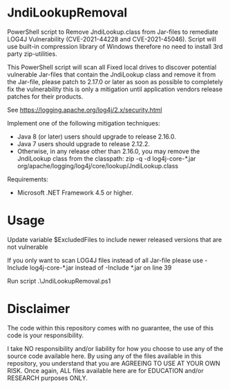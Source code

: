 # JndiLookupRemoval
PowerShell script to Remove JndiLookup.class from Jar-files to remediate LOG4J Vulnerability (CVE-2021-44228 and
CVE-2021-45046). Script will use built-in compression library of Windows therefore no need to install 3rd party zip-utilities.

This PowerShell script will scan all Fixed local drives to discover potential vulnerable Jar-files that contain the JndiLookup class and remove it from the Jar-file, please patch to 2.17.0 or later as soon as possible to completely fix the vulnerability this is only a mitigation until application vendors release patches for their products.

See https://logging.apache.org/log4j/2.x/security.html

Implement one of the following mitigation techniques:

- Java 8 (or later) users should upgrade to release 2.16.0.
- Java 7 users should upgrade to release 2.12.2.
- Otherwise, in any release other than 2.16.0, you may remove the JndiLookup class from the classpath: zip -q -d log4j-core-*.jar org/apache/logging/log4j/core/lookup/JndiLookup.class

Requirements:

- Microsoft .NET Framework 4.5 or higher.

# Usage

Update variable $ExcludedFiles to include newer released versions that are not vulnerable

If you only want to scan LOG4J files instead of all Jar-file please use -Include log4j-core-*.jar instead of -Include *.jar on line 39

Run script .\JndiLookupRemoval.ps1

# Disclaimer

The code within this repository comes with no guarantee, the use of this code is your responsibility.

I take NO responsibility and/or liability for how you choose to use any of the source code available here. By using any of the files available in this repository, you understand that you are AGREEING TO USE AT YOUR OWN RISK. Once again, ALL files available here are for EDUCATION and/or RESEARCH purposes ONLY.
